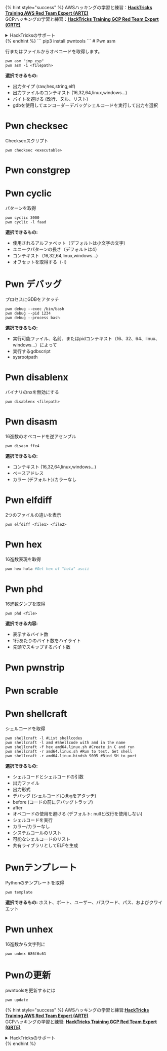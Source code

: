 {% hint style="success" %}
AWSハッキングの学習と練習：<img src="/.gitbook/assets/arte.png" alt="" data-size="line">[**HackTricks Training AWS Red Team Expert (ARTE)**](https://training.hacktricks.xyz/courses/arte)<img src="/.gitbook/assets/arte.png" alt="" data-size="line">\
GCPハッキングの学習と練習：<img src="/.gitbook/assets/grte.png" alt="" data-size="line">[**HackTricks Training GCP Red Team Expert (GRTE)**<img src="/.gitbook/assets/grte.png" alt="" data-size="line">](https://training.hacktricks.xyz/courses/grte)

<details>

<summary>HackTricksのサポート</summary>

* [**サブスクリプションプラン**](https://github.com/sponsors/carlospolop)をチェック！
* 💬 [**Discordグループ**](https://discord.gg/hRep4RUj7f)に参加するか、[**telegramグループ**](https://t.me/peass)に参加するか、**Twitter** 🐦 [**@hacktricks\_live**](https://twitter.com/hacktricks\_live)**をフォロー**してください。
* ハッキングトリックを共有するために、[**HackTricks**](https://github.com/carlospolop/hacktricks)と[**HackTricks Cloud**](https://github.com/carlospolop/hacktricks-cloud)のGitHubリポジトリにPRを提出してください。

</details>
{% endhint %}
```
pip3 install pwntools
```
# Pwn asm

行またはファイルからオペコードを取得します。
```
pwn asm "jmp esp"
pwn asm -i <filepath>
```
**選択できるもの:**

* 出力タイプ (raw,hex,string,elf)
* 出力ファイルのコンテキスト (16,32,64,linux,windows...)
* バイトを避ける (改行、ヌル、リスト)
* gdbを使用してエンコーダーデバッグシェルコードを実行して出力を選択

# **Pwn checksec**

Checksecスクリプト
```
pwn checksec <executable>
```
# Pwn constgrep

# Pwn cyclic

パターンを取得
```
pwn cyclic 3000
pwn cyclic -l faad
```
**選択できるもの:**

* 使用されるアルファベット（デフォルトは小文字の文字）
* ユニークパターンの長さ（デフォルトは4）
* コンテキスト（16,32,64,linux,windows...）
* オフセットを取得する（-l）

# Pwn デバッグ

プロセスにGDBをアタッチ
```
pwn debug --exec /bin/bash
pwn debug --pid 1234
pwn debug --process bash
```
**選択できるもの:**

* 実行可能ファイル、名前、またはpidコンテキスト（16、32、64、linux、windows...）によって
* 実行するgdbscript
* sysrootpath

# Pwn disablenx

バイナリのnxを無効にする
```
pwn disablenx <filepath>
```
# Pwn disasm

16進数のオペコードを逆アセンブル
```
pwn disasm ffe4
```
**選択できるもの:**

* コンテキスト (16,32,64,linux,windows...)
* ベースアドレス
* カラー (デフォルト)/カラーなし

# Pwn elfdiff

2つのファイルの違いを表示
```
pwn elfdiff <file1> <file2>
```
# Pwn hex

16進数表現を取得
```bash
pwn hex hola #Get hex of "hola" ascii
```
# Pwn phd

16進数ダンプを取得
```
pwn phd <file>
```
**選択できる内容:**

* 表示するバイト数
* 1行あたりのバイト数をハイライト
* 先頭でスキップするバイト数

# Pwn pwnstrip

# Pwn scrable

# Pwn shellcraft

シェルコードを取得
```
pwn shellcraft -l #List shellcodes
pwn shellcraft -l amd #Shellcode with amd in the name
pwn shellcraft -f hex amd64.linux.sh #Create in C and run
pwn shellcraft -r amd64.linux.sh #Run to test. Get shell
pwn shellcraft .r amd64.linux.bindsh 9095 #Bind SH to port
```
**選択できるもの:**

* シェルコードとシェルコードの引数
* 出力ファイル
* 出力形式
* デバッグ (シェルコードにdbgをアタッチ)
* before (コードの前にデバッグトラップ)
* after
* オペコードの使用を避ける (デフォルト: nullと改行を使用しない)
* シェルコードを実行
* カラー/カラーなし
* システムコールのリスト
* 可能なシェルコードのリスト
* 共有ライブラリとしてELFを生成

# Pwnテンプレート

Pythonのテンプレートを取得
```
pwn template
```
**選択できるもの:** ホスト、ポート、ユーザー、パスワード、パス、およびクワイエット

# Pwn unhex

16進数から文字列に
```
pwn unhex 686f6c61
```
# Pwnの更新

pwntoolsを更新するには
```
pwn update
```
{% hint style="success" %}
AWSハッキングの学習と練習:<img src="/.gitbook/assets/arte.png" alt="" data-size="line">[**HackTricks Training AWS Red Team Expert (ARTE)**](https://training.hacktricks.xyz/courses/arte)<img src="/.gitbook/assets/arte.png" alt="" data-size="line">\
GCPハッキングの学習と練習: <img src="/.gitbook/assets/grte.png" alt="" data-size="line">[**HackTricks Training GCP Red Team Expert (GRTE)**<img src="/.gitbook/assets/grte.png" alt="" data-size="line">](https://training.hacktricks.xyz/courses/grte)

<details>

<summary>HackTricksのサポート</summary>

* [**サブスクリプションプラン**](https://github.com/sponsors/carlospolop)をチェック！
* 💬 [**Discordグループ**](https://discord.gg/hRep4RUj7f)に参加するか、[**telegramグループ**](https://t.me/peass)に参加するか、**Twitter** 🐦 [**@hacktricks\_live**](https://twitter.com/hacktricks\_live)**をフォロー**してください。
* ハッキングトリックを共有するために、[**HackTricks**](https://github.com/carlospolop/hacktricks)と[**HackTricks Cloud**](https://github.com/carlospolop/hacktricks-cloud)のGitHubリポジトリにPRを提出してください。

</details>
{% endhint %}
